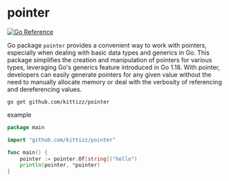 # pointer

[![Go Reference](https://pkg.go.dev/badge/github.com/kittizz/pointer.svg)](https://pkg.go.dev/github.com/kittizz/pointer)

Go package `pointer` provides a convenient way to work with pointers, especially when dealing with basic data types and generics in Go. This package simplifies the creation and manipulation of pointers for various types, leveraging Go's generics feature introduced in Go 1.18. With pointer, developers can easily generate pointers for any given value without the need to manually allocate memory or deal with the verbosity of referencing and dereferencing values.

```
go get github.com/kittizz/pointer
```

example

```go
package main

import "github.com/kittizz/pointer"

func main() {
	pointer := pointer.Of[string]("hello")
	println(pointer, *pointer)
}

```